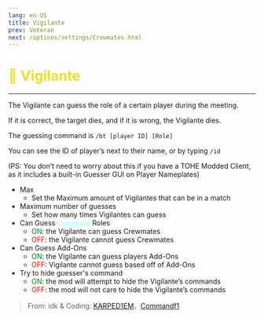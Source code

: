 ```yaml
---
lang: en-US
title: Vigilante
prev: Veteran
next: /options/settings/Crewmates.html
---
```


# <font color="#eede26">👑 <b>Vigilante</b></font> <Badge text="Killing" type="tip" vertical="middle"/>
---

The Vigilante can guess the role of a certain player during the meeting. 

If it is correct, the target dies, and if it is wrong, the Vigilante dies. 

The guessing command is `/bt [player ID] [Role]`

You can see the ID of player’s next to their name, or by typing `/id`

(PS: You don’t need to worry about this if you have a TOHE Modded Client, as it includes a built-in Guesser GUI on Player Nameplates)
* Max
  * Set the Maximum amount of Vigilantes that can be in a match
* Maximum number of guesses
  * Set how many times Vigilantes can guess
* Can Guess <font color=#8cffff>Crewmate</font> Roles
  * <font color=green>ON</font>: the Vigilante can guess Crewmates
  * <font color=red>OFF</font>: the Vigilante cannot guess Crewmates
* Can Guess Add-Ons
  * <font color=green>ON</font>: the Vigilante can guess players Add-Ons
  * <font color=red>OFF</font>: Vigilante cannot guess based off of Add-Ons
* Try to hide guesser's command
  * <font color=green>ON</font>: the mod will attempt to hide the Vigilante’s commands
  * <font color=red>OFF</font>: the mod will not care to hide the Vigilante’s commands


> From: idk & Coding: [KARPED1EM](https://github.com/KARPED1EM)、[Commandf1](https://github.com/commandf1)
